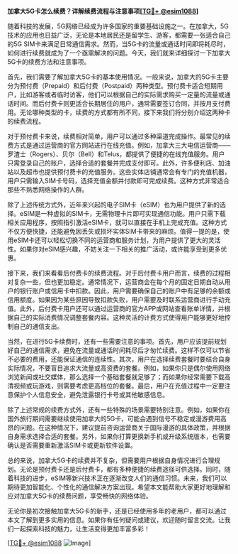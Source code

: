 **加拿大5G卡怎么续费？详解续费流程与注意事项[[TG💪+ @esim1088](https://t.me/s/esim1088)]**

随着科技的发展，5G网络已经成为许多国家的重要基础设施之一。在加拿大，5G技术的应用也日益广泛，无论是本地居民还是留学生、游客，都需要一张适合自己的5G SIM卡来满足日常通信需求。然而，当5G卡的流量或通话时间即将耗尽时，如何进行续费就成为了一个亟需解决的问题。今天，我们就来详细探讨一下加拿大5G卡的续费方法和注意事项。

首先，我们需要了解加拿大5G卡的基本使用情况。一般来说，加拿大的5G卡主要分为预付费（Prepaid）和后付费（Postpaid）两种类型。预付费卡适合短期用户，比如游客或者临时访客，他们可以根据自己的实际需求购买一定量的流量或通话时间。而后付费卡则更适合长期居住的用户，通常需要签订合同，并按月支付费用。无论哪种类型的卡，续费的方式都有所不同，接下来我们将分别介绍这两种卡的续费流程。

对于预付费卡来说，续费相对简单，用户可以通过多种渠道完成操作。最常见的续费方式是通过运营商的官方网站进行在线充值。例如，加拿大三大电信运营商——罗渣士（Rogers）、贝尔（Bell）和Telus，都提供了便捷的在线充值服务。用户只需登录自己的账户，选择合适的套餐并完成支付即可。此外，许多便利店、加油站以及超市也提供预付费卡的充值服务。这些实体店铺通常会有专门的充值机器，用户只需输入SIM卡号码，选择充值金额并付款即可完成续费。这种方式非常适合那些不熟悉网络操作的人群。

除了上述传统方式外，近年来兴起的电子SIM卡（eSIM）也为用户提供了新的选择。eSIM是一种虚拟的SIM卡，无需物理卡片即可实现通信功能。用户只需下载相关应用程序，按照指引激活eSIM卡，就可以直接在手机上完成充值。这种方式不仅方便快捷，还能避免因丢失或损坏实体SIM卡带来的麻烦。值得一提的是，使用eSIM卡还可以轻松切换不同的运营商和服务计划，为用户提供了更大的灵活性。如果你对eSIM感兴趣，不妨关注一下相关的推广活动，或许能享受到更多优惠。

接下来，我们来看看后付费卡的续费流程。对于后付费卡用户而言，续费的过程相对复杂一些，但也更加稳定。通常情况下，运营商会在每个月的固定日期自动从用户的银行账户或信用卡中扣款。因此，用户需要确保自己的账户中有足够的余额或信用额度。如果因为某些原因导致扣款失败，用户需要及时联系运营商进行手动充值。此外，后付费卡用户还可以通过运营商的官方APP或网站查看账单详情，并根据自己的实际消费情况调整套餐内容。这种灵活的计费方式使得用户能够更好地控制自己的通信支出。

当然，在进行5G卡续费时，还有一些需要注意的事项。首先，用户应该提前规划好自己的通信需求，避免在流量或通话时间耗尽后才匆忙续费。这样不仅可以节省不必要的费用，还能保证通信的连续性。其次，用户在选择续费套餐时要结合自身实际情况，不要盲目追求大流量或高资费的套餐。例如，如果你只是偶尔使用网络浏览新闻或社交媒体，那么选择一个基础套餐就足够了；而如果你经常需要下载高清视频或玩游戏，则需要考虑更高档位的套餐。最后，用户在充值过程中一定要注意保护个人信息安全，避免泄露银行卡号或其他敏感信息。

除了上述常规的续费方式外，还有一些特殊的场景需要特别注意。例如，如果你在国外旅行期间需要继续使用加拿大的5G卡，可能会遇到信号不稳定或漫游费用高昂的问题。在这种情况下，建议提前咨询运营商关于国际漫游的具体政策，并根据自身需求选择合适的套餐。另外，如果你打算更换新手机或升级系统版本，也需要确认是否需要重新激活SIM卡或更新软件设置。

总的来说，加拿大5G卡的续费并不复杂，但需要用户根据自身情况进行合理规划。无论是预付费卡还是后付费卡，都有多种便捷的续费途径可供选择。同时，随着科技的进步，eSIM等新兴技术正在逐渐改变人们的通信习惯。未来，我们可以期待更加智能化、个性化的通信解决方案出现。希望本文能帮助大家更好地理解和应对加拿大5G卡的续费问题，享受畅快的网络体验。

无论你是初次接触加拿大5G卡的新手，还是已经使用多年的老用户，都可以通过本文了解到更多实用的信息。如果你有任何疑问或建议，欢迎随时留言交流。让我们一起探索科技的魅力，让生活变得更加丰富多彩！

[[TG💪+ @esim1088](https://t.me/s/esim1088) ![Image](https://i.postimg.cc/4NQfJmqS/Snipaste-2025-05-13-00-14-12.png)]